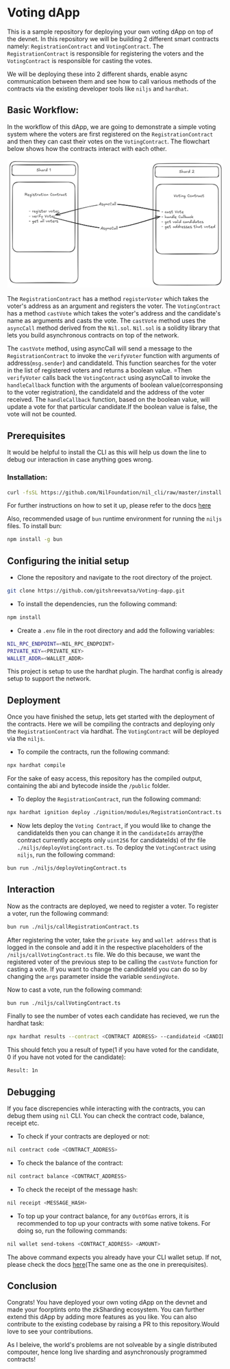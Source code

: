 # Voting dApp

This is a sample repository for deploying your own voting dApp on top of the devnet. In this repository we will be building 2 different smart contracts namely: `RegistrationContract` and `VotingContract`. The `RegistrationContract` is responsible for registering the voters and the `VotingContract` is responsible for casting the votes.

We will be deploying these into 2 different shards, enable async communication between them and see how to call various methods of the contracts via the existing developer tools like `niljs` and `hardhat`.

## Basic Workflow:
In the workflow of this dApp, we are going to demonstrate a simple voting system where the voters are first registered on the `RegistrationContract` and then they can cast their votes on the `VotingContract`. The flowchart below shows how the contracts interact with each other.

![alt text](image.png)

The `RegistrationContract` has a method `registerVoter` which takes the voter's address as an argument and registers the voter. The `VotingContract` has a method `castVote` which takes the voter's address and the candidate's name as arguments and casts the vote. The `castVote` method uses the `asyncCall` method derived from the `Nil.sol`. `Nil.sol` is a solidity library that lets you build asynchronous contracts on top of the network.

The `castVote` method, using asyncCall will send a message to the `RegistrationContract` to invoke the `verifyVoter` function with arguments of address(`msg.sender`) and candidateId. This function searches for the voter in the list of registered voters and returns a boolean value. =Then `verifyVoter` calls back the `VotingContract` using asyncCall to invoke the `handleCallback` function with the arguments of boolean value(corresponsing to the voter registration), the candidateId and the address of the voter received. The `handleCallback` function, based on the boolean value, will update a vote for that particular candidate.If the boolean value is false, the vote will not be counted.

## Prerequisites
It  would be helpful to install the CLI as this will help us down the line to debug our interaction in case anything goes wrong.

### Installation:

```bash
curl -fsSL https://github.com/NilFoundation/nil_cli/raw/master/install.sh | bash
```

For further instructions on how to set it up, please refer to the docs [here](https://docs.nil.foundation/nil/tools/nil-cli/usage/)

Also, recommended usage of `bun` runtime environment for running the `niljs` files. To install bun:
```bash
npm install -g bun
```

## Configuring the initial setup

- Clone the repository and navigate to the root directory of the project.
```bash
git clone https://github.com/gitshreevatsa/Voting-dapp.git
```
- To install the dependencies, run the following command:
```bash
npm install
```
- Create a `.env` file in the root directory and add the following variables:
```bash
NIL_RPC_ENDPOINT=<NIL_RPC_ENDPOINT>
PRIVATE_KEY=<PRIVATE_KEY>
WALLET_ADDR=<WALLET_ADDR>
```

This project is setup to use the hardhat plugin. The hardhat config is already setup to support the network.

## Deployment
Once you have finished the setup, lets get started with the deployment of the contracts. Here we will be compiling the contracts and deploying only the `RegistrationContract` via hardhat. The `VotingContract` will be deployed via the `niljs`.
- To compile the contracts, run the following command:
```bash
npx hardhat compile
```
For the sake of easy access, this repository has the compiled output, containing the abi and bytecode inside the `/public` folder.

- To deploy the `RegistrationContract`, run the following command:
```bash
npx hardhat ignition deploy ./ignition/modules/RegistrationContract.ts --network nil
```
- Now lets deploy the `Voting Contract`, if you would like to change the candidateIds then you can change it in the `candidateIds` array(the contract currently accepts only `uint256` for candidateIds) of thr file `./niljs/deployVotingContract.ts`. To deploy the `VotingContract` using `niljs`, run the following command:
```bash
bun run ./niljs/deployVotingContract.ts
```

## Interaction
Now as the contracts are deployed, we need to register a voter. To register a voter, run the following command:
```bash
bun run ./niljs/callRegistrationContract.ts
```

After registering the voter, take the `private key` and `wallet address` that is logged in the console and add it in the respective placeholders of the `/niljs/callVotingContract.ts` file. We do this because, we want the registered voter of  the previous step to be calling the `castVote` function for casting a vote. If you want to change the candidateId you can do so by changing the `args` parameter inside the variable `sendingVote`.

Now to cast a vote, run the following command:
```bash
bun run ./niljs/callVotingContract.ts
```


Finally to see the number of votes each candidate has recieved, we run the hardhat task:
```bash
npx hardhat results --contract <CONTRACT ADDRESS> --candidateid <CANDIDATE ID> --network nil
```
This should fetch you a result of type(1 if you have voted for the candidate, 0 if you have not voted for the candidate):
```bash
Result: 1n
```

## Debugging
If you face discrepencies while interacting with the contracts, you can debug them using `nil` CLI. You can check the contract code, balance, receipt etc.
- To check if your contracts are deployed or not:
```bash
nil contract code <CONTRACT_ADDRESS>
```
- To check the balance of the contract:
```bash
nil contract balance <CONTRACT_ADDRESS>
```
- To check the receipt of the message hash:
```bash
nil receipt <MESSAGE_HASH>
```
- To top up your contract balance, for any `OutOfGas` errors, it is recommended to top up your contracts with some native tokens. For doing so, run the following commands:
```bash
nil wallet send-tokens <CONTRACT_ADDRESS> <AMOUNT>
```
The above command expects you already have your CLI wallet setup. If not, please check the docs [here](https://docs.nil.foundation/nil/tools/nil-cli/usage/)(The same one as the one in prerequisites).

## Conclusion
Congrats! You have deployed your own voting dApp on the devnet and made your foorptints onto the zkSharding ecosystem. You can further extend this dApp by adding more features as you like. You can also contribute to the existing codebase by raising a PR to this repository.Would love to see your contributions.

As I beleive, the world's problems are not solveable by a single distributed compouter, hence long live sharding and asynchronously programmed contracts!
